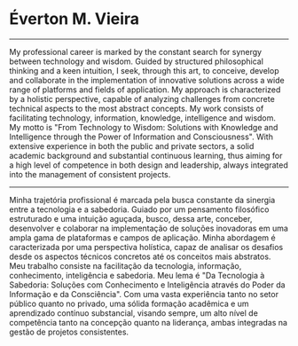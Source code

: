 # Éverton M. Vieira

---

My professional career is marked by the constant search for synergy between technology and wisdom. Guided by structured philosophical thinking and a keen intuition, I seek, through this art, to conceive, develop and collaborate in the implementation of innovative solutions across a wide range of platforms and fields of application. My approach is characterized by a holistic perspective, capable of analyzing challenges from concrete technical aspects to the most abstract concepts. My work consists of facilitating technology, information, knowledge, intelligence and wisdom. My motto is "From Technology to Wisdom: Solutions with Knowledge and Intelligence through the Power of Information and Consciousness". With extensive experience in both the public and private sectors, a solid academic background and substantial continuous learning, thus aiming for a high level of competence in both design and leadership, always integrated into the management of consistent projects.

---

Minha trajetória profissional é marcada pela busca constante da sinergia entre a tecnologia e a sabedoria. Guiado por um pensamento filosófico estruturado e uma intuição aguçada, busco, dessa arte, conceber, desenvolver e colaborar na implementação de soluções inovadoras em uma ampla gama de plataformas e campos de aplicação. Minha abordagem é caracterizada por uma perspectiva holística, capaz de analisar os desafios desde os aspectos técnicos concretos até os conceitos mais abstratos. Meu trabalho consiste na facilitação da tecnologia, informação, conhecimento, inteligência e sabedoria. Meu lema é "Da Tecnologia à Sabedoria: Soluções com Conhecimento e Inteligência através do Poder da Informação e da Consciência". Com uma vasta experiência tanto no setor público quanto no privado, uma sólida formação acadêmica e um aprendizado contínuo substancial, visando sempre, um alto nível de competência tanto na concepção quanto na liderança, ambas integradas na gestão de projetos consistentes.
